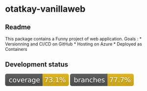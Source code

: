 # otatkay-vanillaweb
## Readme
 This package contains a Funny project of web application.
 Goals :
    * Versionning and CI/CD on GitHub
    * Hosting on Azure
    * Deployed as Containers

## Development status
[![coverage](.github/badges/jacoco.svg)](https://github.com/Otatkay/otatkay-vanillaweb/actions/workflows/maven.yml)
[![branches](.github/badges/branches.svg)](https://github.com/Otatkay/otatkay-vanillaweb/actions/workflows/maven.yml)
